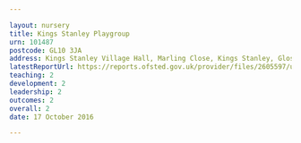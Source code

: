 ```yaml
---

layout: nursery
title: Kings Stanley Playgroup
urn: 101487
postcode: GL10 3JA
address: Kings Stanley Village Hall, Marling Close, Kings Stanley, Glos, GL10 3JA
latestReportUrl: https://reports.ofsted.gov.uk/provider/files/2605597/urn/101487.pdf
teaching: 2
development: 2
leadership: 2
outcomes: 2
overall: 2
date: 17 October 2016

---
```

